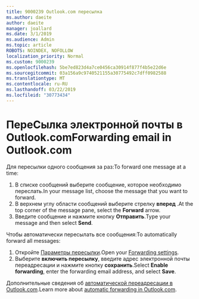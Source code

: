 ```yaml
---
title: 9000239 Outlook.com пересылка
ms.author: daeite
author: daeite
manager: joallard
ms.date: 3/1/2019
ms.audience: Admin
ms.topic: article
ROBOTS: NOINDEX, NOFOLLOW
localization_priority: Normal
ms.custom: 9000239
ms.openlocfilehash: 5be7ed823d4a7ce0456ca30914f877f4b5e22d6e
ms.sourcegitcommit: 03a156a9c9740521155a30775492c7dff0982588
ms.translationtype: MT
ms.contentlocale: ru-RU
ms.lasthandoff: 03/22/2019
ms.locfileid: "30773434"
---
```

# <a name="forwarding-email-in-outlookcom"></a><span data-ttu-id="5e9ac-102">ПереСылка электронной почты в Outlook.com</span><span class="sxs-lookup"><span data-stu-id="5e9ac-102">Forwarding email in Outlook.com</span></span>

<span data-ttu-id="5e9ac-103">Для пересылки одного сообщения за раз:</span><span class="sxs-lookup"><span data-stu-id="5e9ac-103">To forward one message at a time:</span></span>

1. <span data-ttu-id="5e9ac-104">В списке сообщений выберите сообщение, которое необходимо переслать.</span><span class="sxs-lookup"><span data-stu-id="5e9ac-104">In your message list, choose the message that you want to forward.</span></span>
2. <span data-ttu-id="5e9ac-105">В верхнем углу области сообщений выберите стрелку **вперед** .</span><span class="sxs-lookup"><span data-stu-id="5e9ac-105">At the top corner of the message pane, select the **Forward** arrow.</span></span>
3. <span data-ttu-id="5e9ac-106">Введите сообщение и нажмите кнопку **Отправить**.</span><span class="sxs-lookup"><span data-stu-id="5e9ac-106">Type your message and then select **Send**.</span></span>

<span data-ttu-id="5e9ac-107">Чтобы автоматически пересылать все сообщения:</span><span class="sxs-lookup"><span data-stu-id="5e9ac-107">To automatically forward all messages:</span></span>

1. <span data-ttu-id="5e9ac-108">Откройте [Параметры пересылки](https://outlook.live.com/mail/options/mail/forwarding/forwardingOption).</span><span class="sxs-lookup"><span data-stu-id="5e9ac-108">Open your [Forwarding settings](https://outlook.live.com/mail/options/mail/forwarding/forwardingOption).</span></span>
2. <span data-ttu-id="5e9ac-109">Выберите **включить пересылку**, введите адрес электронной почты переадресации и нажмите кнопку **сохранить**.</span><span class="sxs-lookup"><span data-stu-id="5e9ac-109">Select **Enable forwarding**, enter the forwarding email address, and select **Save**.</span></span>

<span data-ttu-id="5e9ac-110">Дополнительные сведения об [автоматической переадресации в Outlook.com](https://support.office.com/article/6246987c-6c8f-4144-b255-14fc07007dad).</span><span class="sxs-lookup"><span data-stu-id="5e9ac-110">Learn more about [automatic forwarding in Outlook.com](https://support.office.com/article/6246987c-6c8f-4144-b255-14fc07007dad).</span></span>